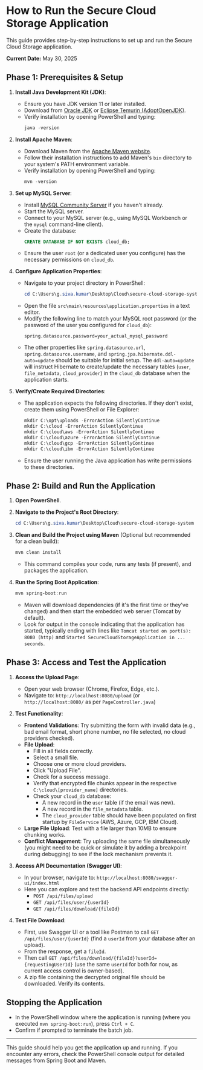 # How to Run the Secure Cloud Storage Application

This guide provides step-by-step instructions to set up and run the Secure Cloud Storage application.

**Current Date:** May 30, 2025

## Phase 1: Prerequisites & Setup

1.  **Install Java Development Kit (JDK)**:
    *   Ensure you have JDK version 11 or later installed.
    *   Download from [Oracle JDK](https://www.oracle.com/java/technologies/javase-jdk11-downloads.html) or [Eclipse Temurin (AdoptOpenJDK)](https://adoptium.net/).
    *   Verify installation by opening PowerShell and typing:
        ```powershell
        java -version
        ```

2.  **Install Apache Maven**:
    *   Download Maven from the [Apache Maven website](https://maven.apache.org/download.cgi).
    *   Follow their installation instructions to add Maven's `bin` directory to your system's PATH environment variable.
    *   Verify installation by opening PowerShell and typing:
        ```powershell
        mvn -version
        ```

3.  **Set up MySQL Server**:
    *   Install [MySQL Community Server](https://dev.mysql.com/downloads/mysql/) if you haven't already.
    *   Start the MySQL server.
    *   Connect to your MySQL server (e.g., using MySQL Workbench or the `mysql` command-line client).
    *   Create the database:
        ```sql
        CREATE DATABASE IF NOT EXISTS cloud_db;
        ```
    *   Ensure the user `root` (or a dedicated user you configure) has the necessary permissions on `cloud_db`.

4.  **Configure Application Properties**:
    *   Navigate to your project directory in PowerShell:
        ```powershell
        cd C:\Users\g.siva.kumar\Desktop\Cloud\secure-cloud-storage-system
        ```
    *   Open the file `src\main\resources\application.properties` in a text editor.
    *   Modify the following line to match your MySQL root password (or the password of the user you configured for `cloud_db`):
        ```properties
        spring.datasource.password=your_actual_mysql_password
        ```
    *   The other properties like `spring.datasource.url`, `spring.datasource.username`, and `spring.jpa.hibernate.ddl-auto=update` should be suitable for initial setup. The `ddl-auto=update` will instruct Hibernate to create/update the necessary tables (`user`, `file_metadata`, `cloud_provider`) in the `cloud_db` database when the application starts.

5.  **Verify/Create Required Directories**:
    *   The application expects the following directories. If they don't exist, create them using PowerShell or File Explorer:
        ```powershell
        mkdir C:\opt\uploads -ErrorAction SilentlyContinue
        mkdir C:\cloud -ErrorAction SilentlyContinue
        mkdir C:\cloud\aws -ErrorAction SilentlyContinue
        mkdir C:\cloud\azure -ErrorAction SilentlyContinue
        mkdir C:\cloud\gcp -ErrorAction SilentlyContinue
        mkdir C:\cloud\ibm -ErrorAction SilentlyContinue
        ```
    *   Ensure the user running the Java application has write permissions to these directories.

## Phase 2: Build and Run the Application

1.  **Open PowerShell**.
2.  **Navigate to the Project's Root Directory**:
    ```powershell
    cd C:\Users\g.siva.kumar\Desktop\Cloud\secure-cloud-storage-system
    ```
3.  **Clean and Build the Project using Maven** (Optional but recommended for a clean build):
    ```powershell
    mvn clean install
    ```
    *   This command compiles your code, runs any tests (if present), and packages the application.

4.  **Run the Spring Boot Application**:
    ```powershell
    mvn spring-boot:run
    ```
    *   Maven will download dependencies (if it's the first time or they've changed) and then start the embedded web server (Tomcat by default).
    *   Look for output in the console indicating that the application has started, typically ending with lines like `Tomcat started on port(s): 8080 (http)` and `Started SecureCloudStorageApplication in ... seconds`.

## Phase 3: Access and Test the Application

1.  **Access the Upload Page**:
    *   Open your web browser (Chrome, Firefox, Edge, etc.).
    *   Navigate to: `http://localhost:8080/upload` (or `http://localhost:8080/` as per `PageController.java`)

2.  **Test Functionality**:
    *   **Frontend Validations**: Try submitting the form with invalid data (e.g., bad email format, short phone number, no file selected, no cloud providers checked).
    *   **File Upload**:
        *   Fill in all fields correctly.
        *   Select a small file.
        *   Choose one or more cloud providers.
        *   Click "Upload File".
        *   Check for a success message.
        *   Verify that encrypted file chunks appear in the respective `C:\cloud\[provider_name]` directories.
        *   Check your `cloud_db` database:
            *   A new record in the `user` table (if the email was new).
            *   A new record in the `file_metadata` table.
            *   The `cloud_provider` table should have been populated on first startup by `FileService` (AWS, Azure, GCP, IBM Cloud).
    *   **Large File Upload**: Test with a file larger than 10MB to ensure chunking works.
    *   **Conflict Management**: Try uploading the same file simultaneously (you might need to be quick or simulate it by adding a breakpoint during debugging) to see if the lock mechanism prevents it.

3.  **Access API Documentation (Swagger UI)**:
    *   In your browser, navigate to: `http://localhost:8080/swagger-ui/index.html`
    *   Here you can explore and test the backend API endpoints directly:
        *   `POST /api/files/upload`
        *   `GET /api/files/user/{userId}`
        *   `GET /api/files/download/{fileId}`

4.  **Test File Download**:
    *   First, use Swagger UI or a tool like Postman to call `GET /api/files/user/{userId}` (find a `userId` from your database after an upload).
    *   From the response, get a `fileId`.
    *   Then call `GET /api/files/download/{fileId}?userId={requestingUserId}` (use the same `userId` for both for now, as current access control is owner-based).
    *   A zip file containing the decrypted original file should be downloaded. Verify its contents.

## Stopping the Application

*   In the PowerShell window where the application is running (where you executed `mvn spring-boot:run`), press `Ctrl + C`.
*   Confirm if prompted to terminate the batch job.

---
This guide should help you get the application up and running. If you encounter any errors, check the PowerShell console output for detailed messages from Spring Boot and Maven.
